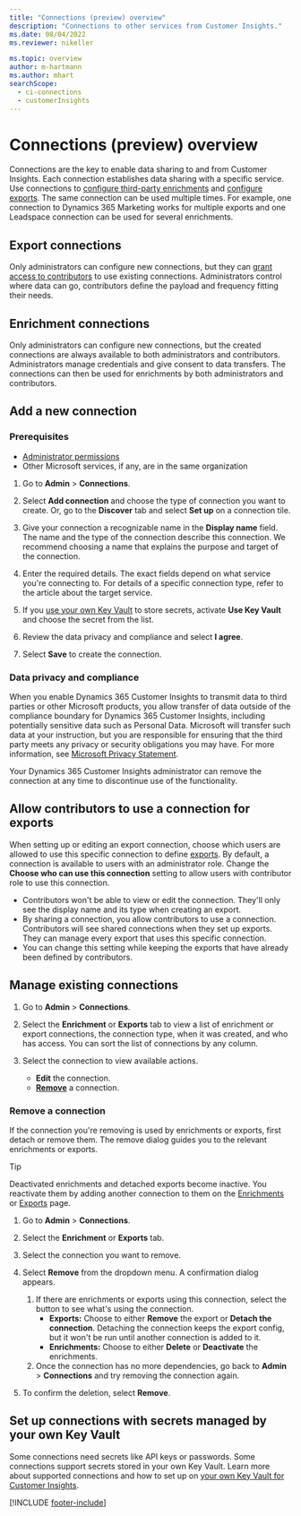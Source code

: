```yaml
---
title: "Connections (preview) overview"
description: "Connections to other services from Customer Insights."
ms.date: 08/04/2022
ms.reviewer: nikeller

ms.topic: overview
author: m-hartmann
ms.author: mhart
searchScope: 
  - ci-connections
  - customerInsights
---
```


# Connections (preview) overview

Connections are the key to enable data sharing to and from Customer Insights. Each connection establishes data sharing with a specific service. Use connections to [configure third-party enrichments](enrichment-hub.md) and [configure exports](export-manage.md). The same connection can be used multiple times. For example, one connection to Dynamics 365 Marketing works for multiple exports and one Leadspace connection can be used for several enrichments.

## Export connections

Only administrators can configure new connections, but they can [grant access to contributors](#allow-contributors-to-use-a-connection-for-exports) to use existing connections. Administrators control where data can go, contributors define the payload and frequency fitting their needs.

## Enrichment connections

Only administrators can configure new connections, but the created connections are always available to both administrators and contributors. Administrators manage credentials and give consent to data transfers. The connections can then be used for enrichments by both administrators and contributors.

## Add a new connection

### Prerequisites

- [Administrator permissions](permissions.md)
- Other Microsoft services, if any, are in the same organization

1. Go to **Admin** > **Connections**.

1. Select **Add connection** and choose the type of connection you want to create. Or, go to the **Discover** tab and select **Set up** on a connection tile.

1. Give your connection a recognizable name in the **Display name** field. The name and the type of the connection describe this connection. We recommend choosing a name that explains the purpose and target of the connection.

1. Enter the required details. The exact fields depend on what service you're connecting to. For details of a specific connection type, refer to the article about the target service.

1. If you [use your own Key Vault](use-azure-key-vault.md) to store secrets, activate **Use Key Vault** and choose the secret from the list.

1. Review the data privacy and compliance and select **I agree**.

1. Select **Save** to create the connection.

### Data privacy and compliance

When you enable Dynamics 365 Customer Insights to transmit data to third parties or other Microsoft products, you allow transfer of data outside of the compliance boundary for Dynamics 365 Customer Insights, including potentially sensitive data such as Personal Data. Microsoft will transfer such data at your instruction, but you are responsible for ensuring that the third party meets any privacy or security obligations you may have. For more information, see [Microsoft Privacy Statement](https://go.microsoft.com/fwlink/?linkid=396732).

Your Dynamics 365 Customer Insights administrator can remove the connection at any time to discontinue use of the functionality.

## Allow contributors to use a connection for exports

When setting up or editing an export connection, choose which users are allowed to use this specific connection to define [exports](export-manage.md). By default, a connection is available to users with an administrator role. Change the **Choose who can use this connection** setting to allow users with contributor role to use this connection.

- Contributors won't be able to view or edit the connection. They'll only see the display name and its type when creating an export.
- By sharing a connection, you allow contributors to use a connection. Contributors will see shared connections when they set up exports. They can manage every export that uses this specific connection.
- You can change this setting while keeping the exports that have already been defined by contributors.

## Manage existing connections

1. Go to **Admin** > **Connections**.

1. Select the **Enrichment** or **Exports** tab to view a list of enrichment or export connections, the connection type, when it was created, and who has access. You can sort the list of connections by any column.

1. Select the connection to view available actions.

   - **Edit** the connection.
   - [**Remove**](#remove-a-connection) a connection.

### Remove a connection

If the connection you're removing is used by enrichments or exports, first detach or remove them. The remove dialog guides you to the relevant enrichments or exports.

> [!TIP]
> Deactivated enrichments and detached exports become inactive. You reactivate them by adding another connection to them on the [Enrichments](enrichment-hub.md) or [Exports](export-manage.md) page.

1. Go to **Admin** > **Connections**.

1. Select the **Enrichment** or **Exports** tab.

1. Select the connection you want to remove.

1. Select **Remove** from the dropdown menu. A confirmation dialog appears.

   1. If there are enrichments or exports using this connection, select the button to see what's using the connection.
      - **Exports:** Choose to either **Remove** the export or **Detach the connection**. Detaching the connection keeps the export config, but it won't be run until another connection is added to it.
      - **Enrichments:** Choose to either **Delete** or **Deactivate** the enrichments.
   1. Once the connection has no more dependencies, go back to **Admin** > **Connections** and try removing the connection again.

1. To confirm the deletion, select **Remove**.

## Set up connections with secrets managed by your own Key Vault

Some connections need secrets like API keys or passwords. Some connections support secrets stored in your own Key Vault. Learn more about supported connections and how to set up on [your own Key Vault for Customer Insights](use-azure-key-vault.md).

[!INCLUDE [footer-include](includes/footer-banner.md)]
